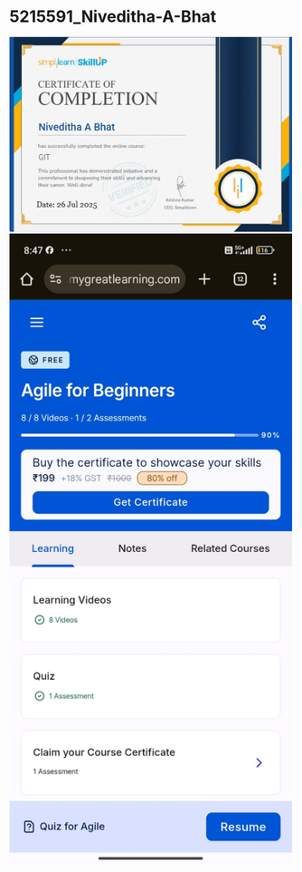 # 5215591\_Niveditha-A-Bhat



<img src="https://raw.githubusercontent.com/Niveditha-a-bhat/5215591_Niveditha-A-Bhat/main/Git/Git%20training%20Certificate.jpeg" alt="Git Training Certificate" width="500"/>

<img src="https://raw.githubusercontent.com/Niveditha-a-bhat/5215591_Niveditha-A-Bhat/main/SDLC/SDLC%20Certidicate.jpg" alt="SDLC Certificate" width="500"/>









